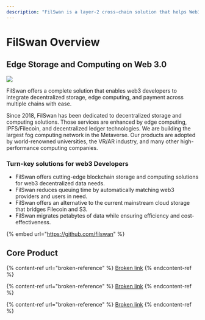 ```yaml
---
description: "FilSwan is a layer-2 cross-chain solution that helps Web3 projects to integrate data, computing, storage,\_and payment into one suite."
---
```


# FilSwan Overview

## Edge Storage and Computing on Web 3.0

![
](<.gitbook/assets/image (28) (1) (1) (1) (1) (1).png>)

FilSwan offers a complete solution that enables web3 developers to integrate decentralized storage, edge computing, and payment across multiple chains with ease.

Since 2018, FilSwan has been dedicated to decentralized storage and computing solutions. Those services are enhanced by edge computing, IPFS/Filecoin, and decentralized ledger technologies. We are building the largest fog computing network in the Metaverse. Our products are adopted by world-renowned universities, the VR/AR industry, and many other high-performance computing companies.

### Turn-key solutions for web3 Developers

* FilSwan offers cutting-edge blockchain storage and computing solutions for web3 decentralized data needs.
* FilSwan reduces queuing time by automatically matching web3 providers and users in need.
* FilSwan offers an alternative to the current mainstream cloud storage that bridges Filecoin and S3.
* FilSwan migrates petabytes of data while ensuring efficiency and cost-effectiveness.

{% embed url="https://github.com/filswan" %}

## Core Product

{% content-ref url="broken-reference" %}
[Broken link](broken-reference)
{% endcontent-ref %}

{% content-ref url="broken-reference" %}
[Broken link](broken-reference)
{% endcontent-ref %}

{% content-ref url="broken-reference" %}
[Broken link](broken-reference)
{% endcontent-ref %}

